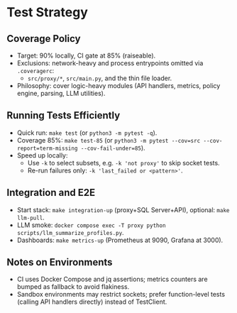 # Test Strategy

## Coverage Policy
- Target: 90% locally, CI gate at 85% (raiseable).
- Exclusions: network-heavy and process entrypoints omitted via `.coveragerc`:
  - `src/proxy/*`, `src/main.py`, and the thin file loader.
- Philosophy: cover logic-heavy modules (API handlers, metrics, policy engine, parsing, LLM utilities).

## Running Tests Efficiently
- Quick run: `make test` (or `python3 -m pytest -q`).
- Coverage 85%: `make test-85` (or `python3 -m pytest --cov=src --cov-report=term-missing --cov-fail-under=85`).
- Speed up locally:
  - Use `-k` to select subsets, e.g. `-k 'not proxy'` to skip socket tests.
  - Re-run failures only: `-k 'last_failed or <pattern>'`.

## Integration and E2E
- Start stack: `make integration-up` (proxy+SQL Server+API), optional: `make llm-pull`.
- LLM smoke: `docker compose exec -T proxy python scripts/llm_summarize_profiles.py`.
- Dashboards: `make metrics-up` (Prometheus at 9090, Grafana at 3000).

## Notes on Environments
- CI uses Docker Compose and jq assertions; metrics counters are bumped as fallback to avoid flakiness.
- Sandbox environments may restrict sockets; prefer function-level tests (calling API handlers directly) instead of TestClient.
